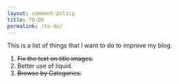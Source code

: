 ```yaml
---
layout: comment-policy
title: TO-DO
permalink: /to-do/
---
```

This is a list of things that I want to do to improve my blog.

1. ~~Fix the text on title images.~~
2. Better use of liquid.
3. ~~Browse by Categories.~~
